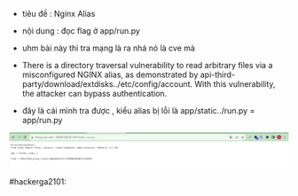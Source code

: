 - tiêu đề : Nginx Alias 
- nội dung : đọc flag ở app/run.py

- uhm bài này thì tra mạng là ra nhá nó là cve mà 

- There is a directory traversal vulnerability to read arbitrary files via a misconfigured NGINX alias, as demonstrated by api-third-party/download/extdisks../etc/config/account. With this vulnerability, the attacker can bypass authentication.

- đây là cái mình tra được , kiểu alias bị lỗi là app/static../run.py = app/run.py

![Alt text](<../image/7.2.png>)

#hackerga2101: